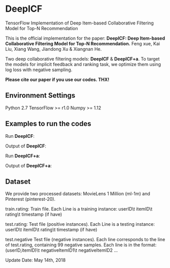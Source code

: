 # DeepICF
TensorFlow Implementation of Deep Item-based Collaborative Filtering Model for Top-N Recommendation

This is the official implementation for the paper:
**DeepICF: Deep Item-based Collaborative Filtering Model for Top-N Recommendation.**
Feng xue, Kai Liu, Xiang Wang, Jiandong Xu & Xiangnan He.

Two deep collaborative filtering models: **DeepICF** & **DeepICF+a**. To target the models for implicit feedback and ranking task, we optimize them using log loss with negative sampling.

**Please cite our paper if you use our codes. THX!**

## Environment Settings
Python 2.7
TensorFlow >= r1.0
Numpy >= 1.12

## Examples to run the codes
Run **DeepICF**:

Output of **DeepICF**:

Run **DeepICF+a**:

Output of **DeepICF+a**:

## Dataset
We provide two processed datasets: MovieLens 1 Million (ml-1m) and Pinterest (pinterest-20).

train.rating:
Train file.
Each Line is a training instance: userID\t itemID\t rating\t timestamp (if have)

test.rating:
Test file (positive instances).
Each Line is a testing instance: userID\t itemID\t rating\t timestamp (if have)

test.negative
Test file (negative instances).
Each line corresponds to the line of test.rating, containing 99 negative samples.
Each line is in the format: (userID,itemID)\t negativeItemID1\t negativeItemID2 ...

Update Date: May 14th, 2018
